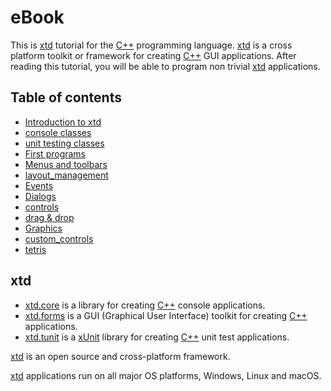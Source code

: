 # eBook

This is [xtd](https://github.com/gammasoft71/xtd) tutorial for the [C++](/docs/documentation/portability/cpp) programming language. [xtd](https://github.com/gammasoft71/xtd) is a cross platform toolkit or framework for creating [C++](/docs/documentation/portability/cpp) GUI applications. After reading this tutorial, you will be able to program non trivial [xtd](https://github.com/gammasoft71/xtd) applications.

## Table of contents

* [Introduction to xtd](/docs/documentation/ebook/introduction)
* [console classes](/docs/documentation/ebook/console_classes)
* [unit testing classes](/docs/documentation/ebook/unit_testing_classes)
* [First programs](/docs/documentation/ebook/first_programs)
* [Menus and toolbars](/docs/documentation/ebook/menus_and_toolbars)
* [layout_management](/docs/documentation/ebook/layout_management)
* [Events](/docs/documentation/ebook/events)
* [Dialogs](/docs/documentation/ebook/dialogs)
* [controls](/docs/documentation/ebook/controls)
* [drag & drop](/docs/documentation/ebook/drag_and_drop)
* [Graphics](/docs/documentation/ebook/graphics)
* [custom_controls](/docs/documentation/ebook/custom_controls)
* [tetris](/docs/documentation/ebook/tetris)

## xtd

* [xtd.core](https://github.com/gammasoft71/xtd) is a library for creating [C++](/docs/documentation/portability/cpp) console applications.
* [xtd.forms](https://github.com/gammasoft71/xtd) is a GUI (Graphical User Interface) toolkit for creating [C++](/docs/documentation/portability/cpp) applications.
* [xtd.tunit](https://github.com/gammasoft71/xtd) is a  [xUnit](https://en.wikipedia.org/wiki/XUnit) library for creating [C++](/docs/documentation/portability/cpp) unit test applications.

[xtd](https://github.com/gammasoft71/xtd) is an open source and cross-platform framework.

[xtd](https://github.com/gammasoft71/xtd) applications run on all major OS platforms, Windows, Linux and macOS.
